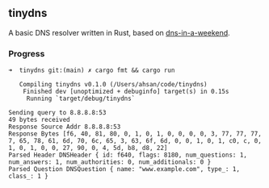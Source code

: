 ## tinydns

A basic DNS resolver written in Rust, based on [dns-in-a-weekend](https://implement-dns.wizardzines.com/). 

### Progress
```
➜  tinydns git:(main) ✗ cargo fmt && cargo run
   
   Compiling tinydns v0.1.0 (/Users/ahsan/code/tinydns)
    Finished dev [unoptimized + debuginfo] target(s) in 0.15s
     Running `target/debug/tinydns`

Sending query to 8.8.8.8:53
49 bytes received
Response Source Addr 8.8.8.8:53
Response Bytes [f6, 40, 81, 80, 0, 1, 0, 1, 0, 0, 0, 0, 3, 77, 77, 77, 7, 65, 78, 61, 6d, 70, 6c, 65, 3, 63, 6f, 6d, 0, 0, 1, 0, 1, c0, c, 0, 1, 0, 1, 0, 0, 27, 90, 0, 4, 5d, b8, d8, 22]
Parsed Header DNSHeader { id: f640, flags: 8180, num_questions: 1, num_answers: 1, num_authorities: 0, num_additionals: 0 }
Parsed Question DNSQuestion { name: "www.example.com", type_: 1, class_: 1 }
```